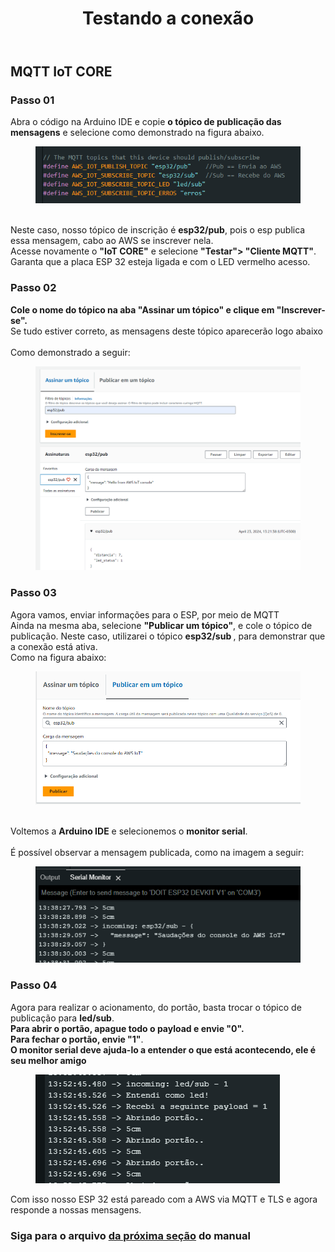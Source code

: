 
<!DOCTYPE html>
<html lang="pt-BR">
<head>
<meta charset="UTF-8">
</head>
<body>
<header>
  <h1>Testando a conexão</h1>
</header>
<main>
  <section>
    <h2>MQTT IoT CORE</h2>
    <article>
      <h3>Passo 01</h3>
      <p>
       Abra o código na Arduino IDE e copie <strong>o tópico de publicação das mensagens</strong> e selecione como demonstrado na figura abaixo.<br>
        <figure>
          <img src="https://github.com/Thiago5B/Projeto_IoT-SE/blob/main/img/mqtt_1.png">
        </figure>
        <br>Neste caso, nosso tópico de inscrição é <strong>esp32/pub</strong>, pois o esp publica essa mensagem, cabo ao AWS se inscrever nela.
        <br>Acesse novamente o <strong>"IoT CORE"</strong> e selecione <strong> "Testar"> "Cliente MQTT"</strong>.<br>
        Garanta que a placa ESP 32 esteja ligada e com o LED vermelho acesso.<br>
      </p>
    </article>
    <article>
      <h3>Passo 02</h3>
      <p>
       <strong>Cole o nome do tópico na aba "Assinar um tópico" e clique em "Inscrever-se".</strong> <br>
        Se tudo estiver correto, as mensagens deste tópico aparecerão logo abaixo<br>
        <br>Como demonstrado a seguir:<br>
        <figure>
        <img src="https://github.com/Thiago5B/Projeto_IoT-SE/blob/main/img/mqtt_2.png">
        </figure>        
      </p>
      <h3>Passo 03</h3>
      <p>
        Agora vamos, enviar informações para o ESP, por meio de MQTT<br> 
        Ainda na mesma aba, selecione <strong>"Publicar um tópico"</strong>, e cole o tópico de publicação. Neste caso, utilizarei o tópico <strong> esp32/sub </strong>, para demonstrar que a conexão está ativa. <br>
        Como na figura abaixo:
        <figure>
        <img src="https://github.com/Thiago5B/Projeto_IoT-SE/blob/main/img/mqtt_3.png">
        </figure>
        <br>Voltemos a  <strong> Arduino IDE</strong> e selecionemos o <strong>monitor serial</strong>. <br>
        <br> É possível observar a mensagem publicada, como na imagem a seguir:<br>
        <figure>
        <img src="https://github.com/Thiago5B/Projeto_IoT-SE/blob/main/img/mqtt_4.png">
        </figure>
      </p>
      <h3>Passo 04</h3>
      <p>
        Agora para realizar o acionamento, do portão, basta trocar o tópico de publicação para <strong>led/sub</strong>.
        <br><strong> Para abrir o portão, apague todo o payload e envie "0".<br> Para fechar o portão, envie "1"</strong>.<br>
        <strong> O monitor serial deve ajuda-lo a entender o que está acontecendo, ele é seu melhor amigo </strong> <br>
        <figure>
        <img src="https://github.com/Thiago5B/Projeto_IoT-SE/blob/main/img/mqtt_5.png">
        </figure>
     Com isso nosso ESP 32 está pareado com a AWS via MQTT e TLS e agora responde a nossas mensagens.        
      </p>
    </article>
    <h3>Siga para o arquivo <a href=""><strong> da próxima seção</a></strong> do manual</h3>
  </section>
</main>
</body>
</html>
